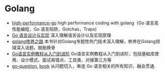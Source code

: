 # Golang

- [high-performance-go](https://github.com/geektutu/high-performance-go) high performance coding with golang（Go 语言高性能编程，Go 语言陷阱，Gotchas，Traps)
- [Go 语言设计与实现](https://draveness.me/golang) 深入理解语言设计以及实现原理
- [golang修养之路](https://github.com/aceld/golang) 本书针对Golang专题性热门技术深入理解，修养在Golang领域深入话题，脱胎换骨
- [Go语言实例教程从入门到进阶](https://github.com/pibigstar/go-demo)  Go语言实例教程从入门到进阶，包括基础库使用、设计模式、面试易错点、工具类、对接第三方等
- [go-question](https://github.com/qcrao/Go-Questions), [book](https://qcrao91.gitbook.io/go/) 从问题切入，串连 Go 语言相关的所有知识，融会贯通.